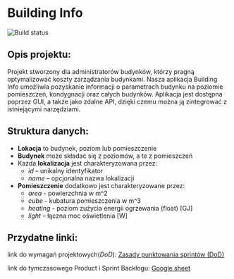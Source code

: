 # Building Info
![Build status](https://travis-ci.com/michalinamanikowska/Building_Info.svg?branch=main)

## Opis projektu:
Projekt stworzony dla administratorów budynków, którzy pragną optymalizować koszty zarządzania budynkami. Nasza aplikacja Building Info umożliwia pozyskanie informacji o parametrach budynku na poziomie pomieszczeń, kondygnacji oraz całych budynków. Aplikacja jest dostępna poprzez GUI, a także jako zdalne API, dzięki czemu można ją zintegrować z istniejącymi narzędziami.

## Struktura danych:
- **Lokacja** to budynek, poziom lub pomieszczenie
- **Budynek** może składać się z poziomów, a te z pomieszczeń
- Każda **lokalizacja** jest charakteryzowana przez:
  - *id* – unikalny identyfikator
  - *name* – opcjonalna nazwa lokalizacji
- **Pomieszczenie** dodatkowo jest charakteryzowane przez:
  - *area* - powierzchnia w m^2
  - *cube* - kubatura pomieszczenia w m^3
  - *heating* - poziom zużycia energii ogrzewania (float) [GJ]
  - *light* – łączna moc oświetlenia [W]

## Przydatne linki:

link do wymagań projektowych(*DoD*): [Zasady punktowania sprintów (DoD)](https://docs.google.com/spreadsheets/d/e/2PACX-1vQndYCJCWd-LgB0E3TjUa2sMFUaV2M-3plaVgLB61xtYDLnorXlL9trQWuSvEYVByVTUqGMZVzwPiEJ/pubhtml)

link do tymczasowego Product i Sprint Backlogu: [Google sheet](https://docs.google.com/spreadsheets/d/1De3WZcZFA9AvrjkqRHxhseTIAHGi7kNGydApnNlUyTc/edit?usp=sharing)
